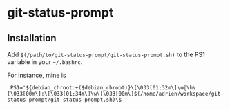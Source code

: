 git-status-prompt
=================

## Installation

Add `$(/path/to/git-status-prompt/git-status-prompt.sh)` to the PS1 variable in your `~/.bashrc`.

For instance, mine is

     PS1='${debian_chroot:+($debian_chroot)}\[\033[01;32m\]\u@\h\[\033[00m\]:\[\033[01;34m\]\w\[\033[00m\]$(/home/adrien/workspace/git-status-prompt/git-status-prompt.sh)\$ '

